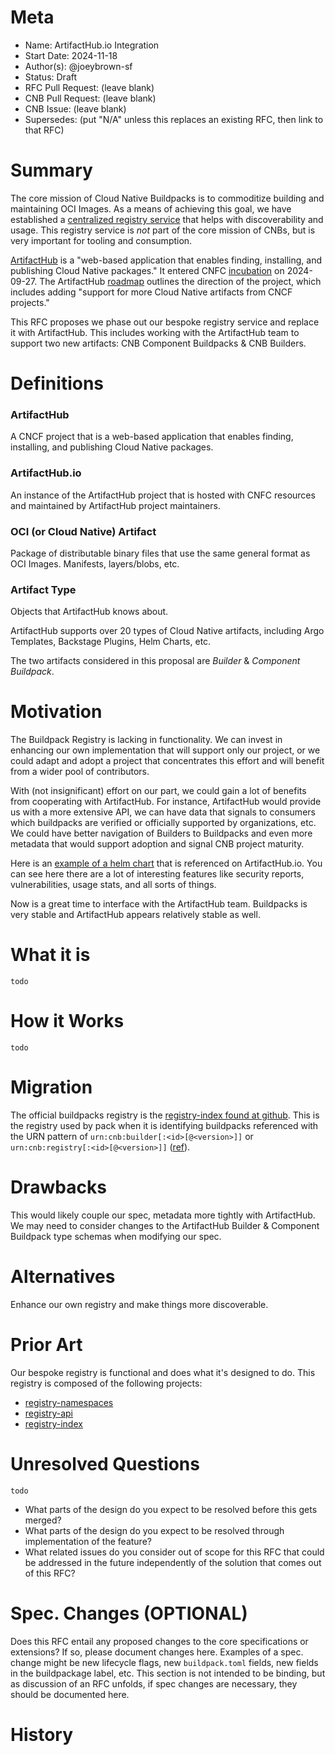 # Meta
[meta]: #meta
- Name: ArtifactHub.io Integration
- Start Date: 2024-11-18
- Author(s): @joeybrown-sf
- Status: Draft <!-- Acceptable values: Draft, Approved, On Hold, Superseded -->
- RFC Pull Request: (leave blank)
- CNB Pull Request: (leave blank)
- CNB Issue: (leave blank)
- Supersedes: (put "N/A" unless this replaces an existing RFC, then link to that RFC)

# Summary
[summary]: #summary

The core mission of Cloud Native Buildpacks is to commoditize building and maintaining OCI Images. As a means of achieving this goal, we have established a [centralized registry service](https://registry.buildpacks.io/) that helps with discoverability and usage. This registry service is _not_ part of the core mission of CNBs, but is very important for tooling and consumption.

[ArtifactHub](https://github.com/artifacthub/hub) is a "web-based application that enables finding, installing, and publishing Cloud Native packages." It entered CNFC [incubation](https://www.cncf.io/blog/2024/09/17/artifact-hub-becomes-a-cncf-incubating-project/) on 2024-09-27. The ArtifactHub [roadmap](https://github.com/artifacthub/hub/blob/master/ROADMAP.md) outlines the direction of the project, which includes adding "support for more Cloud Native artifacts from CNCF projects."

This RFC proposes we phase out our bespoke registry service and replace it with ArtifactHub. This includes working with the ArtifactHub team to support two new artifacts: CNB Component Buildpacks & CNB Builders.

# Definitions
[definitions]: #definitions

### ArtifactHub
A CNCF project that is a web-based application that enables finding, installing, and publishing Cloud Native packages.

### ArtifactHub.io
An instance of the ArtifactHub project that is hosted with CNFC resources and maintained by ArtifactHub project maintainers.

### OCI (or Cloud Native) Artifact
Package of distributable binary files that use the same general format as OCI Images. Manifests, layers/blobs, etc.

### Artifact Type
Objects that ArtifactHub knows about.

ArtifactHub supports over 20 types of Cloud Native artifacts, including Argo Templates, Backstage Plugins, Helm Charts, etc.

The two artifacts considered in this proposal are _Builder_ & _Component Buildpack_.

# Motivation
[motivation]: #motivation

The Buildpack Registry is lacking in functionality. We can invest in enhancing our own implementation that will support only our project, or we could adapt and adopt a project that concentrates this effort and will benefit from a wider pool of contributors.

With (not insignificant) effort on our part, we could gain a lot of benefits from cooperating with ArtifactHub. For instance, ArtifactHub would provide us with a more extensive API, we can have data that signals to consumers which buildpacks are verified or officially supported by organizations, etc. We could have better navigation of Builders to Buildpacks and even more metadata that would support adoption and signal CNB project maturity.

Here is an [example of a helm chart](https://artifacthub.io/packages/helm/prometheus-community/prometheus) that is referenced on ArtifactHub.io. You can see here there are a lot of interesting features like security reports, vulnerabilities, usage stats, and all sorts of things.

Now is a great time to interface with the ArtifactHub team. Buildpacks is very stable and ArtifactHub appears relatively stable as well.

# What it is
[what-it-is]: #what-it-is

`todo`

# How it Works
[how-it-works]: #how-it-works

`todo`

# Migration
[migration]: #migration

The official buildpacks registry is the [registry-index found at github](https://github.com/buildpacks/registry-index). This is the registry used by pack when it is identifying buildpacks referenced with the URN pattern of `urn:cnb:builder[:<id>[@<version>]]` or `urn:cnb:registry[:<id>[@<version>]]` ([ref](https://buildpacks.io/docs/for-app-developers/how-to/build-inputs/specify-buildpacks/)).





# Drawbacks
[drawbacks]: #drawbacks

This would likely couple our spec, metadata more tightly with ArtifactHub. We may need to consider changes to the ArtifactHub Builder & Component Buildpack type schemas when modifying our spec.

# Alternatives
[alternatives]: #alternatives

Enhance our own registry and make things more discoverable.

# Prior Art
[prior-art]: #prior-art

Our bespoke registry is functional and does what it's designed to do. This registry is composed of the following projects:
- [registry-namespaces](https://github.com/buildpacks/registry-namespaces)
- [registry-api](https://github.com/buildpacks/registry-api)
- [registry-index](https://github.com/buildpacks/registry-index)

# Unresolved Questions
[unresolved-questions]: #unresolved-questions

`todo`

- What parts of the design do you expect to be resolved before this gets merged?
- What parts of the design do you expect to be resolved through implementation of the feature?
- What related issues do you consider out of scope for this RFC that could be addressed in the future independently of the solution that comes out of this RFC?

# Spec. Changes (OPTIONAL)
[spec-changes]: #spec-changes
Does this RFC entail any proposed changes to the core specifications or extensions? If so, please document changes here.
Examples of a spec. change might be new lifecycle flags, new `buildpack.toml` fields, new fields in the buildpackage label, etc.
This section is not intended to be binding, but as discussion of an RFC unfolds, if spec changes are necessary, they should be documented here.

# History
[history]: #history

<!--
## Amended
### Meta
[meta-1]: #meta-1
- Name: (fill in the amendment name: Variable Rename)
- Start Date: (fill in today's date: YYYY-MM-DD)
- Author(s): (Github usernames)
- Amendment Pull Request: (leave blank)

### Summary

A brief description of the changes.

### Motivation

Why was this amendment necessary?
--->